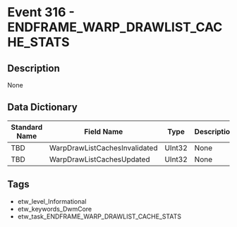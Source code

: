 # Event 316 - ENDFRAME_WARP_DRAWLIST_CACHE_STATS

## Description
None

## Data Dictionary
|Standard Name|Field Name|Type|Description|Sample Value|
|---|---|---|---|---|
|TBD|WarpDrawListCachesInvalidated|UInt32|None|`None`|
|TBD|WarpDrawListCachesUpdated|UInt32|None|`None`|

## Tags
* etw_level_Informational
* etw_keywords_DwmCore
* etw_task_ENDFRAME_WARP_DRAWLIST_CACHE_STATS
